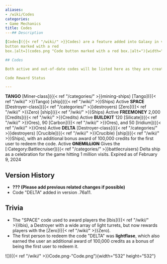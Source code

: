 ```yaml
---
aliases:
- /wiki/Codes
categories:
- Game Mechanics
title: Codes
---## Description

[Codes]({{< ref "/wiki/" >}}Codes) are a feature added into Galaxy in version .64a. They can be redeemed by clicking on the "Code" button to the right of the "Robux" icon on the inventory box, as displayed below. Currently, players _must be part of a faction_ to enter codes. ![Code
button marked with a red
box.|alt=](codes.png "Code button marked with a red box.|alt="){width="440" height="440"} Codes can be used to redeem numerous rewards. Currently, they are used to receive free ships or credits, mostly of lower classes or in small amounts. Currently, codes cannot be reused, so it would be recommended use them wisely.

## Codes

Both active and out-of-date codes will be listed here as they are created. So far, there are four codes. Code that expire or are disabled will be noted as so with a strike-through.

Code Reward Status

---
```


**TANGO** [Miner-class]({{< ref "/categories/" >}}mining-ships) [Tango]({{< ref "/wiki/" >}}Tango) [ship]({{< ref "/wiki/" >}}Ships) Active **SPACE** [Destroyer-class]({{< ref "/categories/" >}}destroyers) [Zero]({{< ref "/wiki/" >}}Zero) [ship]({{< ref "/wiki/" >}}Ships) Active **FREEMONEY** 2,000 [Credits]({{< ref "/wiki/" >}}Credits) Active **BUILDKIT** 120 [Silicate]({{< ref "/wiki/" >}}Ores), 90 [Carbon]({{< ref "/wiki/" >}}Ores), and 50 [Iridium]({{< ref "/wiki/" >}}Ores) Active **DELTA** [Destroyer-class]({{< ref "/categories/" >}}destroyers) [Crucible]({{< ref "/wiki/" >}}Crucible) [ship]({{< ref "/wiki/" >}}Ships), with an additional bonus award of 100,000 credits for the first user to redeem the code. Active <s>**ONEMILLION**</s> Gives the [:Category:Battlecruiser]({{< ref "/categories/" >}}battlecruisers) Delta ship as a celebration for the game hitting 1 million visits. Expired as of February 9, 2024

## Version History 

- **??? (Please add previous related changes if possible)**
- Code "DELTA" added in version .76a11.

## Trivia

- The "SPACE" code used to award players the [Ibis]({{< ref "/wiki/" >}}Ibis), a Destroyer with a wide array of light turrets, but now rewards players with the [Zero]({{< ref "/wiki/" >}}Zero).
- The first person to redeem the code "DELTA" was **lightflase**, which also earned the user an additional award of 100,000 credits as a bonus of being the first user to redeem it.

![]({{< ref "/wiki/" >}}Code.png-"Code.png"){width="532" height="532"}